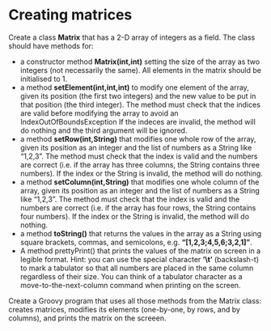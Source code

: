 # Creating matrices
Create a class **Matrix** that has a 2-D array of integers as a field. The
class should have methods for:

- a constructor method **Matrix(int,int)** setting the size of the array as 
two integers (not necessarily the same). All elements in the matrix should 
be initialised to 1.
- a method **setElement(int,int,int)** to modify one element of the array, 
given its position (the first two integers) and the new value to be put in 
that position (the third integer). The method must check that the indices 
are valid before modifying the array to avoid an IndexOutOfBoundsException 
If the indeces are invalid, the method will do nothing and the third argument 
will be ignored.
- a method **setRow(int,String)** that modifies one whole row of the array, 
given its position as an integer and the list of numbers as a String like 
“1,2,3”. The method must check that the index is valid and the numbers
are correct (i.e. if the array has three columns, the String contains three 
numbers). If the index or the String is invalid, the method will do nothing.
- a method **setColumn(int,String)** that modifies one whole column of the 
array, given its position as an integer and the list of numbers as a String 
like “1,2,3”. The method must check that the index is valid and the numbers 
are correct (i.e. if the array has four rows, the String contains four 
numbers). If the index or the String is invalid, the method will do nothing.
- a method **toString()** that returns the values in the array as a String 
using square brackets, commas, and semicolons, e.g. **“[1,2,3;4,5,6;3,2,1]”**.
- A method prettyPrint()
that prints the values of the matrix on screen in a legible format. Hint: 
you can use the special character **’\t’** (backslash-t) to mark a tabulator 
so that all numbers are placed in the same column regardless of their size. 
You can think of a tabulator character as a move-to-the-next-column command when printing on the screen.

Create a Groovy program that uses all those methods from the Matrix class: 
creates matrices, modifies its elements (one-by-one, by rows, and by 
columns), and prints the matrix on the screeen.